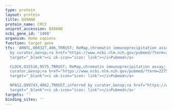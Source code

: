 ```yaml
---
type: protein
layout: protein
title: Q49AN0
protein_name: CRY2
uniprot_accession: Q49AN0
ncbi_gene_id: '1408'
organism: Homo sapiens
function: target gene
tfs: 'ARNTL,O00327,406,TRRUST; ReMap,chromatin immunoprecipitation assay; inferred
  by curator,&ensp;<a href="https://www.ncbi.nlm.nih.gov/pubmed/?term=22750052; 17660446%5Buid%5D"
  target="_blank"><i uk-icon="icon: link"></i>Pubmed</a>

  CLOCK,O15516,9575,TRRUST; ReMap,chromatin immunoprecipitation assay; inferred by
  curator,&ensp;<a href="https://www.ncbi.nlm.nih.gov/pubmed/?term=22750052; 17660446%5Buid%5D"
  target="_blank"><i uk-icon="icon: link"></i>Pubmed</a>

  NPAS2,Q99743,4862,TRRUST,inferred by curator,&ensp;<a href="https://www.ncbi.nlm.nih.gov/pubmed/?term=17660446%5Buid%5D"
  target="_blank"><i uk-icon="icon: link"></i>Pubmed</a>'
targets: ''
binding_sites: ''
---
```

